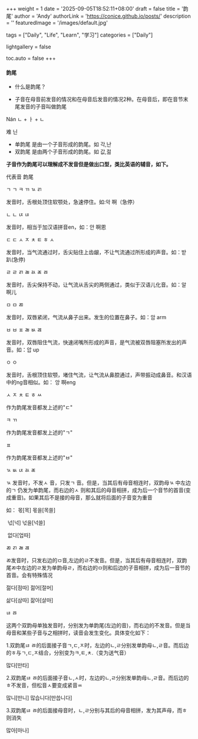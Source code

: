 +++
weight = 1
date = '2025-09-05T18:52:11+08:00'
draft = false
title = '韵尾'
author = 'Andy'
authorLink = 'https://conice.github.io/posts/'
description = ''
featuredImage = '/images/default.jpg'

tags = ["Daily", "Life", "Learn", "学习"]
categories = ["Daily"]

lightgallery = false

toc.auto = false
+++

#### 韵尾

* 什么是韵尾？

* 子音在母音前发音的情况和在母音后发音的情况2种。在母音后，即在音节末尾发音的子音叫做韵尾

Nán     	ㄴ + ㅏ + ㄴ 

难					닌 

* 单韵尾 是由一个子音形成的韵尾。如 각,난 
* 双韵尾 是由两个子音形成的韵尾。如 값,젊



**子音作为韵尾可以理解成不发音但是做出口型，类比英语的辅音，如下。**

代表音    韵尾



ㄱ			ㄱ ㅋ ㄲ ㄳ ㄺ 

发音时，舌根处顶住软颚处，急速停住。如:악  啊（急停）



ㄴ			ㄴ ㄵ ㄶ 

发音时，相当于加汉语拼音en，如：안   啊恩



ㄷ			ㄷ ㅅ ㅈ ㅊ ㅌ ㅎ ㅅ 

发音时，当气流通过时，舌尖贴住上齿龈，不让气流通过所形成的声音。如：받  趴(急停)



ㄹ			ㄹ ㄺ ㄼ ㄽ ㄾ ㅀ 

发音时，舌尖保持不动，让气流从舌尖的两侧通过，类似于汉语儿化音。如：알  啊儿



ㅁ			ㅁ ㄻ 

发音时，双唇紧闭，气流从鼻子出来。发生的位置在鼻子。如：암  arm



ㅂ			ㅂ ㅍ ㄼ ㅄ ㄿ 

发音时，双唇阻住气流，快速闭嘴所形成的声音，是气流被双唇阻塞所发出的声音。如：압  up



ㅇ			ㅇ 

发音时，舌根顶住软颚，堵住气流，让气流从鼻腔通过，声带振动成鼻音。和汉语中的ng音相似。如： 앙  啊eng



ㅅ ㅈ ㅊ ㅌ ㅎ ㅆ 

作为韵尾发音都发上述的"ㄷ"

ㅋ ㄲ 

作为韵尾发音都发上述的"ㄱ"

ㅍ 

作为韵尾发音都发上述的"ㅂ"



ㄳ ㅄ ㄵ ㄽ ㄾ 

ㄳ 发音时，不发ㅅ 音，只发ㄱ 音。但是，当其后有母音相连时，双韵母ㄳ 中左边的ㄱ 仍发为单韵尾，而右边的ㅅ 则和其后的母音相拼，成为后一个音节的首音(变成重音)。如果其后不是接的母音，那么就将后面的子音变为重音

如： 몫[목]   몫을[목쓸]

​		 넋[넉]   넋을[넉쓸]

​		 없다[업따]



ㄻ ㄺ ㄼ ㄿ

ㄻ发音时，只发右边的ㅁ音,左边的ㄹ不发音。但是，当其后有母音相连时，双韵尾ㄻ中左边的ㄹ发为单韵母ㄹ，而右边的ㅁ则和后边的子音相拼，成为后一音节的首音。会有特殊情况

젊다[점따]  젊어[절머]

삶다[삼따]  잚아[살마]



 ㄶ ㅀ 

这两个双韵母单独发音时，分别发为单韵尾(左边的音)，而右边的不发音。但是当母音和某些子音与之相拼时，读音会发生变化。具体变化如下： 

1.双韵尾ㄶ ㅀ的后面接子音ㄱ,ㄷ,ㅈ时，左边的ㄴ,ㄹ分别发单韵母ㄴ,ㄹ音。而后边的ㅎ与ㄱ,ㄷ,ㅈ结合，分别变为ㅋ,ㅌ,ㅊ.（变为送气音）

많다[만타]

2.双韵尾ㄶ ㅀ的后面接子音ㄴ,ㅅ时，左边的ㄴ,ㄹ分别发单韵母ㄴ,ㄹ音。而后边的ㅎ不发音，但松音ㅅ要变成紧音ㅆ

많니[만니]  많습니다[만씁니다]

3.双韵尾ㄶ ㅀ的后面接母音时，ㄴ,ㄹ分别与其后的母音相拼，发为其声母，而ㅎ则消失

많아[마나]

